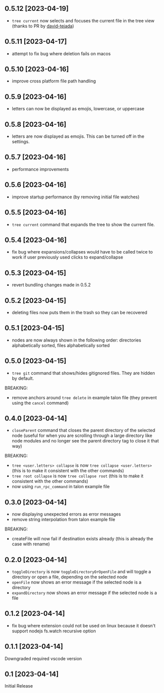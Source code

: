 ## 0.5.12 [2023-04-19]

- `tree current` now selects and focuses the current file in the tree view (thanks to PR by [david-tejada](https://github.com/david-tejada))

## 0.5.11 [2023-04-17]

- attempt to fix bug where deletion fails on macos

## 0.5.10 [2023-04-16]

- improve cross platform file path handling

## 0.5.9 [2023-04-16]

- letters can now be displayed as emojis, lowercase, or uppercase

## 0.5.8 [2023-04-16]

- letters are now displayed as emojis. This can be turned off in the settings.

## 0.5.7 [2023-04-16]

- performance improvements

## 0.5.6 [2023-04-16]

- improve startup performance (by removing initial file watches)

## 0.5.5 [2023-04-16]

- `tree current` command that expands the tree to show the current file.

## 0.5.4 [2023-04-16]

- fix bug where expansions/collapses would have to be called twice to work if user previously used clicks to expand/collapse

## 0.5.3 [2023-04-15]

- revert bundling changes made in 0.5.2

## 0.5.2 [2023-04-15]

- deleting files now puts them in the trash so they can be recovered

## 0.5.1 [2023-04-15]

- nodes are now always shown in the following order: directories alphabetically sorted, files alphabetically sorted

## 0.5.0 [2023-04-15]

- `tree git` command that shows/hides gitignored files. They are hidden by default.

BREAKING:

- remove anchors around `tree delete` in example talon file (they prevent using the `cancel` command)

## 0.4.0 [2023-04-14]

- `closeParent` command that closes the parent directory of the selected node (useful for when you are scrolling through a large directory like node modules and no longer see the parent directory tag to close it that way)

BREAKING:

- `tree <user.letters> collapse` is now `tree collapse <user.letters>` (this is to make it consistent with the other commands)
- `tree root collapse` is now `tree collapse root` (this is to make it consistent with the other commands)
- now using `run_rpc_command` in talon example file

## 0.3.0 [2023-04-14]

- now displaying unexpected errors as error messages
- remove string interpolation from talon example file

BREAKING:

- createFile will now fail if destination exists already (this is already the case with rename)

## 0.2.0 [2023-04-14]

- `toggleDirectory` is now `toggleDirectoryOrOpenFile` and will toggle a directory or open a file, depending on the selected node
- `openFile` now shows an error message if the selected node is a directory
- `expandDirectory` now shows an error message if the selected node is a file

## 0.1.2 [2023-04-14]

- fix bug where extension could not be used on linux because it doesn't support nodejs fs.watch recursive option

## 0.1.1 [2023-04-14]

Downgraded required vscode version

## 0.1 [2023-04-14]

Initial Release
